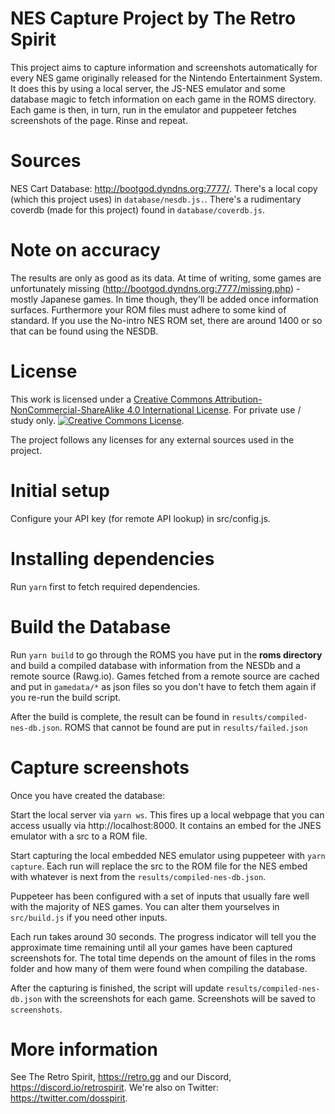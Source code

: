 # NES Capture Project by The Retro Spirit
This project aims to capture information and screenshots automatically for every NES game originally released for the Nintendo Entertainment System. It does this by using a local server, the JS-NES emulator and some database magic to fetch information on each game in the ROMS directory. Each game is then, in turn, run in the emulator and puppeteer fetches screenshots of the page. Rinse and repeat.

# Sources
NES Cart Database: http://bootgod.dyndns.org:7777/. There's a local copy (which this project uses) in `database/nesdb.js.`. There's a rudimentary coverdb (made for this project) found in `database/coverdb.js`.

# Note on accuracy
The results are only as good as its data. At time of writing, some games are unfortunately missing (http://bootgod.dyndns.org:7777/missing.php) - mostly Japanese games. In time though, they'll be added once information surfaces. Furthermore your ROM files must adhere to some kind of standard. If you use the No-intro NES ROM set, there are around 1400 or so that can be found using the NESDB.

# License
This work is licensed under a <a rel="license" href="http://creativecommons.org/licenses/by-nc-sa/4.0/">Creative Commons Attribution-NonCommercial-ShareAlike 4.0 International License</a>. For private use / study only. 
<a rel="license" href="http://creativecommons.org/licenses/by-nc-sa/4.0/">
  <img alt="Creative Commons License" style="border-width:0" src="https://i.creativecommons.org/l/by-nc-sa/4.0/88x31.png" /></a>. 
  
  The project follows any licenses for any external sources used in the project. 

# Initial setup
Configure your API key (for remote API lookup) in src/config.js.

# Installing dependencies
Run `yarn` first to fetch required dependencies.

# Build the Database
Run `yarn build` to go through the ROMS you have put in the **roms directory** and build a compiled database with information from the NESDb and a remote source (Rawg.io). Games fetched from a remote source are cached and put in `gamedata/*` as json files so you don't have to fetch them again if you re-run the build script.

After the build is complete, the result can be found in `results/compiled-nes-db.json`.
ROMS that cannot be found are put in `results/failed.json`

# Capture screenshots
Once you have created the database:

Start the local server via `yarn ws`. This fires up a local webpage that you can access usually via http://localhost:8000. It contains an embed for the JNES emulator with a src to a ROM file.

Start capturing the local embedded NES emulator using puppeteer with `yarn capture`. Each run will replace the src to the ROM file for the NES embed with whatever is next from the `results/compiled-nes-db.json`.

Puppeteer has been configured with a set of inputs that usually fare well with the majority of NES games. You can alter them yourselves in  `src/build.js` if you need other inputs.

Each run takes around 30 seconds. The progress indicator will tell you the approximate time remaining until all your games have been captured screenshots for. The total time depends on the amount of files in the roms folder and how many of them were found when compiling the database.

After the capturing is finished, the script will update `results/compiled-nes-db.json` with the screenshots for each game. Screenshots will be saved to `screenshots`.

# More information
See The Retro Spirit, https://retro.gg and our Discord, https://discord.io/retrospirit. We're also on Twitter: https://twitter.com/dosspirit.
